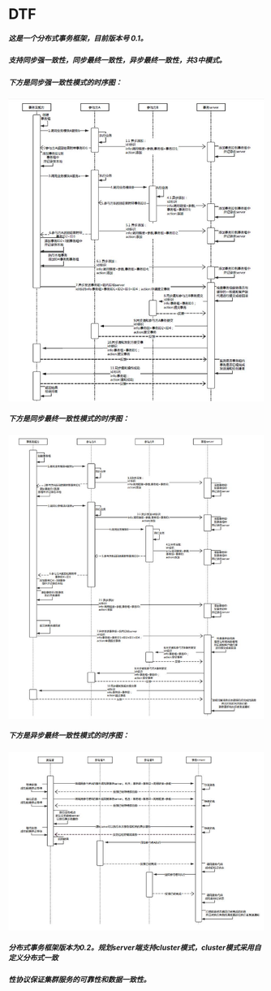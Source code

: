 DTF
======================================================================================
##### 这是一个分布式事务框架，目前版本号 0.1。 
##### 支持同步强一致性，同步最终一致性，异步最终一致性，共3中模式。
##### 下方是同步强一致性模式的时序图：

![Image discription](https://github.com/wgy8283335/dtf/blob/master/image/sync_strong.JPG)

##### 下方是同步最终一致性模式的时序图：
![Image discription](https://github.com/wgy8283335/dtf/blob/master/image/sync_final1.JPG)

##### 下方是异步最终一致性模式的时序图： 
![Image discription](https://github.com/wgy8283335/dtf/blob/master/image/async_final.JPG)

##### 分布式事务框架版本为0.2。规划server端支持cluster模式，cluster模式采用自定义分布式一致
##### 性协议保证集群服务的可靠性和数据一致性。
